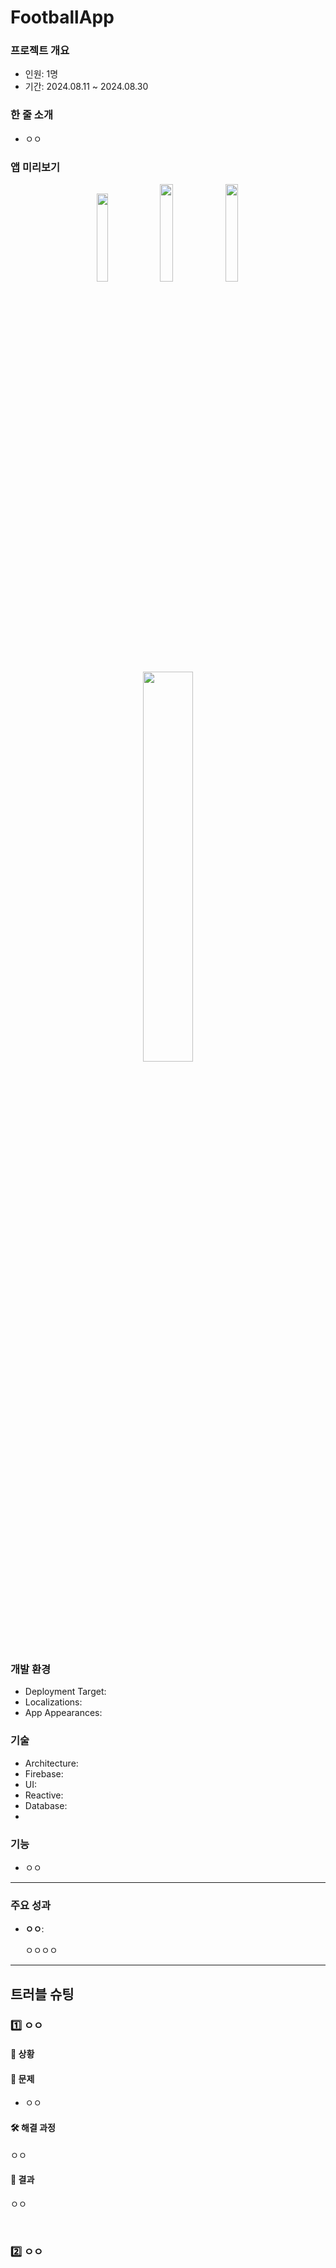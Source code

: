# FootballApp

### 프로젝트 개요

- 인원: 1명
- 기간: 2024.08.11 ~ 2024.08.30

### 한 줄 소개

- ㅇㅇ

### 앱 미리보기

<p align="center" witdh="100%">
<img src="https://imgur.com/VJzZ7YR" width="19%">
<img src="https://i.imgur.com/6eAZbIF.gif" width="20%">
<img src="" width="20%">
<img src="" width="40%">
</p>


### 개발 환경

- Deployment Target: 
- Localizations: 
- App Appearances: 

### 기술

- Architecture: 
- Firebase: 
- UI: 
- Reactive: 
- Database: 
- 
### 기능

- ㅇㅇ

---

### 주요 성과

- **ㅇㅇ**:  
  
  ㅇㅇㅇㅇ


---

## 트러블 슈팅

### 1️⃣ ㅇㅇ
#### 🤔 **상황**  


#### 🚨 **문제**

- ㅇㅇ

#### 🛠️ **해결 과정**

ㅇㅇ


#### 📝 **결과**

ㅇㅇ

<br>

### 2️⃣ ㅇㅇ







